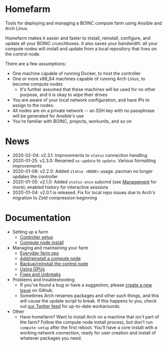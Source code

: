 # Homefarm

Tools for deploying and managing a BOINC compute farm using Ansible
and Arch Linux.

Homefarm makes it easier and faster to install, reinstall, configure,
and update all your BOINC crunchboxes. It also saves your bandwidth:
all your compute nodes will install and update from a local repository
that lives on the control node.

There are a few assumptions:

* One machine capable of running Docker, to host the controller
* One or more x86_64 machines capable of running Arch Linux, to become
  compute nodes
  * It's further assumed that these machines will be used for no other
    purpose, and it is okay to wipe their drives
* You are aware of your local network configuration, and have IPs to
  assign to the nodes.
* All nodes are on a private network -- an SSH key with no passphrase
  will be generated for Ansible's use
* You're familiar with BOINC, projects, workunits, and so on

# News

* 2020-02-04: v2.3.1: Improvements to `status` connection handling
* 2020-01-25: v2.3.0: Renamed `os-update` to `update`. Various
  formatting improvements
* 2020-01-08: v2.2.0: Added `status <NODE>` usage. pacman no longer
  updates the controller
* 2020-01-05: v2.1.0: Added `status-once` subcmd (see
  [Management](https://github.com/firepear/homefarm/blob/master/docs/management.md)
  for more); enabled history for interactive sessions
* 2020-01-04: v2.0.1 is released. Fix for local repo issues due to
  Arch's migration to Zstd compression beginning

# Documentation

* Setting up a farm
    * [Controller setup](https://github.com/firepear/homefarm/blob/master/docs/control_install.md)
    * [Compute node install](https://github.com/firepear/homefarm/blob/master/docs/compute_install.md)
* Managing and maintaining your farm
    * [Everyday farm ops](https://github.com/firepear/homefarm/blob/master/docs/management.md)
    * [Add/reinstall a compute node](https://github.com/firepear/homefarm/blob/master/docs/newnode.md)
    * [Backup/reinstall the control node](https://github.com/firepear/homefarm/blob/master/docs/backup.md)
    * [Using GPUs](https://github.com/firepear/homefarm/blob/master/docs/gpgpu.md)
    * [Fixes and Unbreaks](https://github.com/firepear/homefarm/blob/master/docs/fixes.md)
* Problems and troubleshooting
    * If you've found a bug or have a suggestion, please [create a new
      issue](https://github.com/firepear/homefarm/issues) on Github.
    * Sometimes Arch renames packages and other such things, and this
      will cause the update script to break. If this happens to you,
      check out [our Twitter feed](https://twitter.com/firepear) for
      up-to-date workarounds.
* Other
    * Have homefarm? Want to install Arch on a machine that _isn't_
      part of the farm? Follow the compute node install process, but
      don't run `compute-setup` after the first reboot. You'll have a
      core install with a working network connection, ready for user
      creation and install of whatever packages you need.


